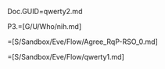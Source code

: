 Doc.GUID=qwerty2.md

P3.=[G/U/Who/nih.md]

=[S/Sandbox/Eve/Flow/Agree_RqP-RSO_0.md]  

=[S/Sandbox/Eve/Flow/qwerty1.md]
